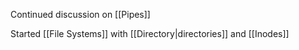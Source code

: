Continued discussion on [[Pipes]]

Started [[File Systems]] with [[Directory|directories]] and [[Inodes]]
